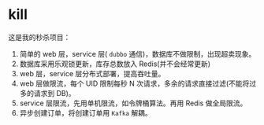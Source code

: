 # kill
这是我的秒杀项目：

1. 简单的 web 层，service 层( `dubbo` 通信)，数据库不做限制，出现超卖现象。
2. 数据库采用乐观锁更新，库存总数放入 Redis(并不会经常更新)
3. web 层，service 层分布式部署，提高吞吐量。
4. web 层做限流，每个 UID 限制每秒 N 次请求，多余的请求直接过滤(不能将过多的请求到 DB)。
5. service 层限流，先用单机限流，如令牌桶算法。再用 Redis 做全局限流。
6. 异步创建订单，将创建订单用 `Kafka` 解耦。
